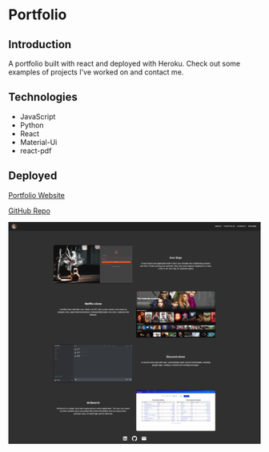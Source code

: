 # Portfolio

## Introduction

A portfolio built with react and deployed with Heroku. Check out some examples of projects I've worked on and contact me.

## Technologies

- JavaScript
- Python
- React
- Material-Ui
- react-pdf

## Deployed

[Portfolio Website](https://www.jeffehogg.com)

[GitHub Repo](https://github.com/jeffhogg86/portfolio)

![Screenshot](src/assets/portfolio-ss.png)
